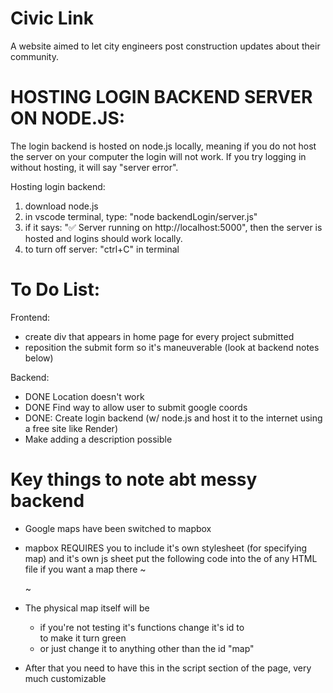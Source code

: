 # Civic Link
A website aimed to let city engineers post construction updates about their community.

# HOSTING LOGIN BACKEND SERVER ON NODE.JS:
The login backend is hosted on node.js locally, meaning if you do not host the server on your computer the login will not work.
If you try logging in without hosting, it will say "server error".

Hosting login backend:
1) download node.js 
2) in vscode terminal, type: "node backendLogin/server.js"
4) if it says: "✅ Server running on http://localhost:5000", then the server is hosted and logins should work locally.
5) to turn off server: "ctrl+C" in terminal

# To Do List:

Frontend:
- create div that appears in home page for every project submitted
- reposition the submit form so it's maneuverable (look at backend notes below)

Backend:
- DONE Location doesn't work
- DONE Find way to allow user to submit google coords
- DONE: Create login backend (w/ node.js and host it to the internet using a free site like Render)
- Make adding a description possible


# Key things to note abt messy backend
- Google maps have been switched to mapbox 

- mapbox REQUIRES you to include it's own stylesheet (for specifying map) and it's own js sheet 
    put the following code into the <head> of any HTML file if you want a map there
    ~
    <link href='https://api.mapbox.com/mapbox-gl-js/v3.15.0/mapbox-gl.css' rel='stylesheet' />
    <script defer src='https://api.mapbox.com/mapbox-gl-js/v3.15.0/mapbox-gl.js'></script>
    ~
- The physical map itself will be <div id = "map"></div>
    - if you're not testing it's functions change it's id to <div id = "map-test"></div> to make it turn green 
    - or just change it to anything other than the id "map"

- After that you need to have this in the script section of the page, very much customizable 
<script>
function loadmap(){

  mapboxgl.accessToken = 'pk.eyJ1IjoiY2l2aWMtbGluayIsImEiOiJjbWdwbzd6c2kyY3dyMmpuMnpxMTBrMm13In0.KY2MzBxSk5XV2TcEWe3MQA';
  const map = new mapboxgl.Map({
	container: 'map', // container ID
	style: 'mapbox://styles/mapbox/streets-v12', // style URL
	center: [-74.5, 40], // starting position [lng, lat]
	zoom: 8, // starting zoom
    });
}
loadmap();
<script>

Google Sheets:
https://docs.google.com/spreadsheets/d/1UK356MwkhS73fkZHGkeQwS_UBx9YpTf9dIunNaGbXLw/edit?gid=0#gid=0



